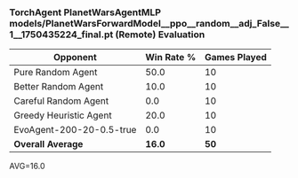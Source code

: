 ### TorchAgent PlanetWarsAgentMLP models/PlanetWarsForwardModel__ppo__random__adj_False__1__1750435224_final.pt (Remote) Evaluation

| Opponent | Win Rate % | Games Played |
|----------|------------|---------------|
| Pure Random Agent | 50.0 | 10 |
| Better Random Agent | 10.0 | 10 |
| Careful Random Agent | 0.0 | 10 |
| Greedy Heuristic Agent | 20.0 | 10 |
| EvoAgent-200-20-0.5-true | 0.0 | 10 |
| **Overall Average** | **16.0** | **50** |

AVG=16.0
